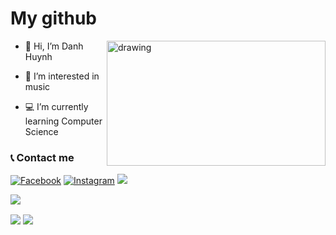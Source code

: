   # My github

  <img src="https://mir-s3-cdn-cf.behance.net/project_modules/max_1200/a63c4261218031.5a676896b58d4.gif" alt="drawing" width="350" height="200" align="right"/>

- 👋 Hi, I’m Danh Huynh

- 👀 I’m interested in music

- :computer: I’m currently learning Computer Science

### :telephone_receiver: Contact me
[<img href="https://www.facebook.com/danh250/" alt="Facebook" src="https://img.shields.io/badge/Facebook-%231877F2.svg?style=for-the-badge&logo=Facebook&logoColor=white"/>](https://www.facebook.com/danh250/)
[<img alt="Instagram" src="https://img.shields.io/badge/Instagram-%23E4405F.svg?style=for-the-badge&logo=Instagram&logoColor=white"/>](https://www.instagram.com/danhhuynh25029/)
[<img href="https://www.linkedin.com/in/danh-huynh-8498581b3/" src="https://img.shields.io/badge/linkedin-%230077B5.svg?style=for-the-badge&logo=linkedin&logoColor=white"/>](https://www.linkedin.com/in/danh-huynh-8498581b3/)

![](https://komarev.com/ghpvc/?username=your-github-danhhuynh25029)

<img align="center" src="https://github-readme-stats.vercel.app/api/?username=danhhuynh25029&count_private=false&show_icons=false&include_all_commits=true" />
<img align="center" src="https://github-readme-stats.vercel.app/api/top-langs/?username=danhhuynh25029&langs_count=13&&layout=compact" />
<!-- [![My GitHub Stats](https://github-readme-stats.vercel.app/api/?username=danhhuynh25029&count_private=false&show_icons=false&include_all_commits=true)]() -->
<!-- [![My GitHub Language Stats](https://github-readme-stats.vercel.app/api/top-langs/?username=danhhuynh25029&langs_count=13&&layout=compact)]() -->




<!---
danhhuynh25029/danhhuynh25029 is a ✨ special ✨ repository because its `README.md` (this file) appears on your GitHub profile.
You can click the Preview link to take a look at your changes.
--->
